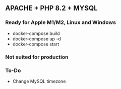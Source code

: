## APACHE + PHP 8.2 + MYSQL
### Ready for Apple M1/M2, Linux and Windows

- docker-compose build
- docker-compose up -d
- docker-compose start

### Not suited for production

### To-Do
- Change MySQL timezone
